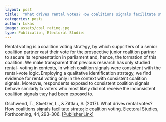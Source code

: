 ```yaml
---
layout: post
title:  "What drives rental votes? How coalitions signals facilitate strategic coalition voting"
categories: posts
author: Lukas
image: assets/coal_rating.jpg
type: Publication, Electoral Studies
---
```


Rental voting is a coalition voting strategy, by which supporters of a senior coalition partner cast their vote for the prospective junior coalition partner to secure its representation in parliament and, hence, the formation of this coalition. We make transparent that previous research has only studied rental- voting in contexts, in which coalition signals were consistent with the rental-vote logic. Employing a qualitative identification strategy, we find evidence for rental voting only in the context with consistent coalition signals. Moreover, respondents exposed to consistent coalition signals behave similarly to voters who most likely did not receive the inconsistent coalition signals they had been exposed to. 

Gschwend, T., Stoetzer, L., & Zittlau, S. (2017). What drives rental votes? How coalitions signals facilitate strategic coalition voting. Electoral Studies, Forthcoming, 44, 293–306. <a href="http://doi.org/10.1016/j.electstud.2016.06.011">[Publisher Link]


